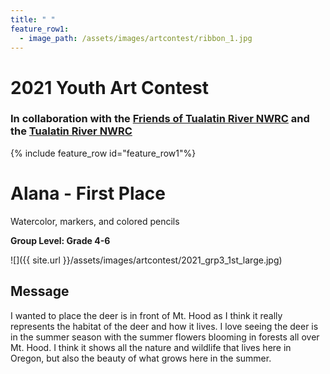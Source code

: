 ```yaml
---
title: " "
feature_row1:
  - image_path: /assets/images/artcontest/ribbon_1.jpg
---
```


# 2021 Youth Art Contest

### In collaboration with the [Friends of Tualatin River NWRC](https://fotr.wildapricot.org/) and the [Tualatin River NWRC](https://www.fws.gov/refuge/Tualatin_River/)

{% include feature_row id="feature_row1"%}

# Alana - First Place  
Watercolor, markers, and colored pencils  

**Group Level: Grade 4-6**  

![]({{ site.url }}/assets/images/artcontest/2021_grp3_1st_large.jpg)

## Message

I wanted to place the deer is in front of Mt. Hood as I think it really represents the habitat of the deer and how it lives. I love seeing the deer is in the summer season with the summer flowers blooming in forests all over Mt. Hood. I think it shows all the nature and wildlife that lives here in Oregon, but also the beauty of what grows here in the summer.

